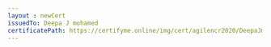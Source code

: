 ```yaml
--- 
layout : newCert 
issuedTo: Deepa J mohamed 
certificatePath: https://certifyme.online/img/cert/agilencr2020/DeepaJmohamed_ee8d6.png
--- 
```

